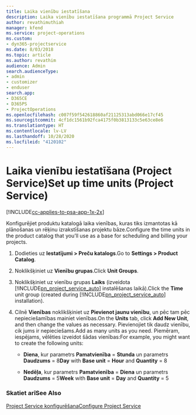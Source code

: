 ```yaml
---
title: Laika vienību iestatīšana
description: Laika vienību iestatīšana programmā Project Service
author: revathimuthiah
manager: kfend
ms.service: project-operations
ms.custom:
- dyn365-projectservice
ms.date: 8/03/2018
ms.topic: article
ms.author: revathim
audience: Admin
search.audienceType:
- admin
- customizer
- enduser
search.app:
- D365CE
- D365PS
- ProjectOperations
ms.openlocfilehash: c007f59f542618860af21125313abd066e17cf45
ms.sourcegitcommit: 4cf1dc1561b92fca4175f0b3813133c5e63ce8e6
ms.translationtype: HT
ms.contentlocale: lv-LV
ms.lasthandoff: 10/28/2020
ms.locfileid: "4120102"
---
```

# <a name="set-up-time-units-project-service"></a><span data-ttu-id="8c043-103">Laika vienību iestatīšana (Project Service)</span><span class="sxs-lookup"><span data-stu-id="8c043-103">Set up time units (Project Service)</span></span>

[!INCLUDE[cc-applies-to-psa-app-1x-2x](../includes/cc-applies-to-psa-app-1x-2x.md)]

<span data-ttu-id="8c043-104">Konfigurējiet produktu katalogā laika vienības, kuras tiks izmantotas kā plānošanas un rēķinu izrakstīšanas projektu bāze.</span><span class="sxs-lookup"><span data-stu-id="8c043-104">Configure the time units in the product catalog that you’ll use as a base for scheduling and billing your projects.</span></span>  
  
1. <span data-ttu-id="8c043-105">Dodieties uz **Iestatījumi > Preču katalogs**.</span><span class="sxs-lookup"><span data-stu-id="8c043-105">Go to **Settings > Product Catalog**.</span></span>  
  
2. <span data-ttu-id="8c043-106">Noklikšķiniet uz **Vienību grupas**.</span><span class="sxs-lookup"><span data-stu-id="8c043-106">Click **Unit Groups**.</span></span>  
  
3. <span data-ttu-id="8c043-107">Noklikšķiniet uz vienību grupas **Laiks** (izveidota [!INCLUDE[pn_project_service_auto](../includes/pn-project-service-auto.md)] instalēšanas laikā).</span><span class="sxs-lookup"><span data-stu-id="8c043-107">Click the **Time** unit group (created during [!INCLUDE[pn_project_service_auto](../includes/pn-project-service-auto.md)] installation).</span></span>  
  
4. <span data-ttu-id="8c043-108">Cilnē **Vienības** noklikšķiniet uz **Pievienot jaunu vienību**, un pēc tam pēc nepieciešamības mainiet vienības.</span><span class="sxs-lookup"><span data-stu-id="8c043-108">On the **Units** tab, click **Add New Unit**, and then change the values as necessary.</span></span> <span data-ttu-id="8c043-109">Pievienojiet tik daudz vienību, cik jums ir nepieciešams.</span><span class="sxs-lookup"><span data-stu-id="8c043-109">Add as many units as you need.</span></span> <span data-ttu-id="8c043-110">Piemēram, iespējams, vēlēties izveidot šādas vienības:</span><span class="sxs-lookup"><span data-stu-id="8c043-110">For example, you might want to create the following units:</span></span>  
  
   - <span data-ttu-id="8c043-111">**Diena**, kur parametrs **Pamatvienība** = **Stunda** un parametrs **Daudzums** = 8</span><span class="sxs-lookup"><span data-stu-id="8c043-111">**Day** with **Base unit** = **Hour** and **Quantity** = 8</span></span>  
  
   - <span data-ttu-id="8c043-112">**Nedēļa**, kur parametrs **Pamatvienība** = **Diena** un parametrs **Daudzums** = 5</span><span class="sxs-lookup"><span data-stu-id="8c043-112">**Week** with **Base unit** = **Day** and **Quantity** = 5</span></span>  
  
### <a name="see-also"></a><span data-ttu-id="8c043-113">Skatiet arī</span><span class="sxs-lookup"><span data-stu-id="8c043-113">See Also</span></span>  
 [<span data-ttu-id="8c043-114">Project Service konfigurēšana</span><span class="sxs-lookup"><span data-stu-id="8c043-114">Configure Project Service</span></span>](../psa/configure.md)
